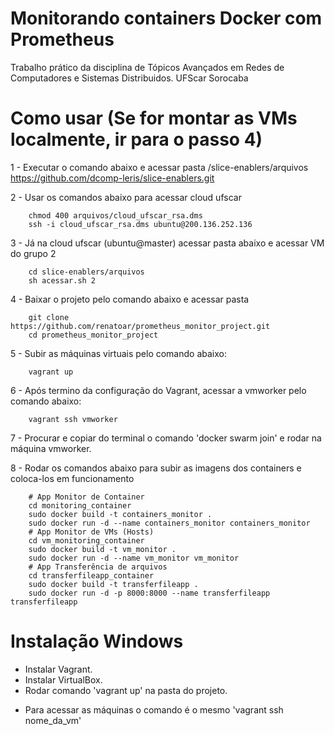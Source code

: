 # Monitorando containers Docker com Prometheus

Trabalho prático da disciplina de Tópicos Avançados em Redes de Computadores e Sistemas Distribuidos. UFScar Sorocaba

# Como usar (Se for montar as VMs localmente, ir para o passo 4)

1 - Executar o comando abaixo e acessar pasta /slice-enablers/arquivos
	https://github.com/dcomp-leris/slice-enablers.git

2 - Usar os comandos abaixo para acessar cloud ufscar
```
	chmod 400 arquivos/cloud_ufscar_rsa.dms
	ssh -i cloud_ufscar_rsa.dms ubuntu@200.136.252.136
```
3 - Já na cloud ufscar (ubuntu@master) acessar pasta abaixo e acessar VM do grupo 2
```
	cd slice-enablers/arquivos
	sh acessar.sh 2
```
4 - Baixar o projeto pelo comando abaixo e acessar pasta 
```	
    git clone https://github.com/renatoar/prometheus_monitor_project.git
	cd prometheus_monitor_project
```

5 - Subir as máquinas virtuais pelo comando abaixo: 
```	
    vagrant up
```

6 - Após termino da configuração do Vagrant, acessar a vmworker pelo comando abaixo:
```	
    vagrant ssh vmworker
```

7 - Procurar e copiar do terminal o comando 'docker swarm join' e rodar na máquina vmworker.


8 - Rodar os comandos abaixo para subir as imagens dos containers e coloca-los em funcionamento
```	
    # App Monitor de Container
    cd monitoring_container
    sudo docker build -t containers_monitor .
    sudo docker run -d --name containers_monitor containers_monitor
    # App Monitor de VMs (Hosts)
    cd vm_monitoring_container
    sudo docker build -t vm_monitor .
    sudo docker run -d --name vm_monitor vm_monitor
    # App Transferência de arquivos
    cd transferfileapp_container
    sudo docker build -t transferfileapp .
    sudo docker run -d -p 8000:8000 --name transferfileapp transferfileapp
```

# Instalação Windows

 - Instalar Vagrant.
 - Instalar VirtualBox.
 - Rodar comando 'vagrant up' na pasta do projeto.
 * Para acessar as máquinas o comando é o mesmo 'vagrant ssh nome_da_vm'
